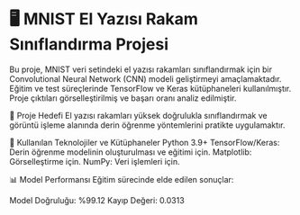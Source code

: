 # 🖥️ MNIST El Yazısı Rakam Sınıflandırma Projesi
Bu proje, MNIST veri setindeki el yazısı rakamları sınıflandırmak için bir Convolutional Neural Network (CNN) modeli geliştirmeyi amaçlamaktadır. Eğitim ve test süreçlerinde TensorFlow ve Keras kütüphaneleri kullanılmıştır. Proje çıktıları görselleştirilmiş ve başarı oranı analiz edilmiştir.

🚀 Proje Hedefi
El yazısı rakamları yüksek doğrulukla sınıflandırmak ve görüntü işleme alanında derin öğrenme yöntemlerini pratikte uygulamaktır.

🔧 Kullanılan Teknolojiler ve Kütüphaneler
Python 3.9+
TensorFlow/Keras: Derin öğrenme modelinin oluşturulması ve eğitimi için.
Matplotlib: Görselleştirme için.
NumPy: Veri işlemleri için.

📊 Model Performansı
Eğitim sürecinde elde edilen sonuçlar:

Model Doğruluğu: %99.12
Kayıp Değeri: 0.0313


